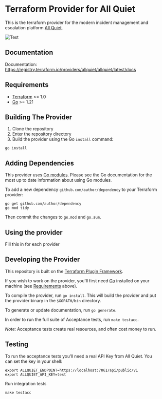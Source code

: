 # Terraform Provider for All Quiet
This is the terraform provider for the modern incident management and escalation platform [All Quiet](https://allquiet.app).

![Test](https://github.com/AllQuietApp/terraform-provider-allquiet/actions/workflows/test.yml/badge.svg)

## Documentation
Documentation: https://registry.terraform.io/providers/allquiet/allquiet/latest/docs

## Requirements

- [Terraform](https://developer.hashicorp.com/terraform/downloads) >= 1.0
- [Go](https://golang.org/doc/install) >= 1.21

## Building The Provider

1. Clone the repository
1. Enter the repository directory
1. Build the provider using the Go `install` command:

```shell
go install
```

## Adding Dependencies

This provider uses [Go modules](https://github.com/golang/go/wiki/Modules).
Please see the Go documentation for the most up to date information about using Go modules.

To add a new dependency `github.com/author/dependency` to your Terraform provider:

```shell
go get github.com/author/dependency
go mod tidy
```

Then commit the changes to `go.mod` and `go.sum`.

## Using the provider

Fill this in for each provider

## Developing the Provider

This repository is built on the [Terraform Plugin Framework](https://github.com/hashicorp/terraform-plugin-framework).

If you wish to work on the provider, you'll first need [Go](http://www.golang.org) installed on your machine (see [Requirements](#requirements) above).

To compile the provider, run `go install`. This will build the provider and put the provider binary in the `$GOPATH/bin` directory.

To generate or update documentation, run `go generate`.

In order to run the full suite of Acceptance tests, run `make testacc`.

*Note:* Acceptance tests create real resources, and often cost money to run.

## Testing

To run the acceptance tests you'll need a real API Key from All Quiet. You can set the key in your shell:

```shell
export ALLQUIET_ENDPOINT=https://localhost:7061/api/public/v1
export ALLQUIET_API_KEY=test
```

Run integration tests

```shell
make testacc
```

